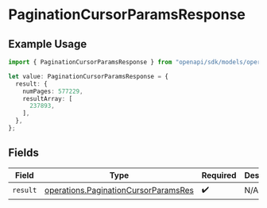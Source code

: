 # PaginationCursorParamsResponse

## Example Usage

```typescript
import { PaginationCursorParamsResponse } from "openapi/sdk/models/operations";

let value: PaginationCursorParamsResponse = {
  result: {
    numPages: 577229,
    resultArray: [
      237893,
    ],
  },
};
```

## Fields

| Field                                                                                               | Type                                                                                                | Required                                                                                            | Description                                                                                         |
| --------------------------------------------------------------------------------------------------- | --------------------------------------------------------------------------------------------------- | --------------------------------------------------------------------------------------------------- | --------------------------------------------------------------------------------------------------- |
| `result`                                                                                            | [operations.PaginationCursorParamsRes](../../../sdk/models/operations/paginationcursorparamsres.md) | :heavy_check_mark:                                                                                  | N/A                                                                                                 |